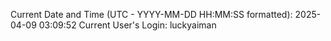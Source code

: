 Current Date and Time (UTC - YYYY-MM-DD HH:MM:SS formatted): 2025-04-09 03:09:52
Current User's Login: luckyaiman
